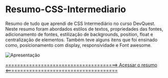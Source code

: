 # Resumo-CSS-Intermediario
Resumo de tudo que aprendi de CSS Intermediário no curso DevQuest. Neste resumo foram abordados estilos de textos, propriedades das fontes, adicionamento de fontes, estilização de backgrounds, position, float e centralização de elementos.
Também teve alguns itens que foi ensinado como, posicionamento com display, responsividade e Font awesome.

<img src="resumo.gif" alt="Apresentação">

<a href="https://ericrdgs.github.io/Resumo-CSS-Intermediario/">======================================> Acessar o resumo <======================================</a>
